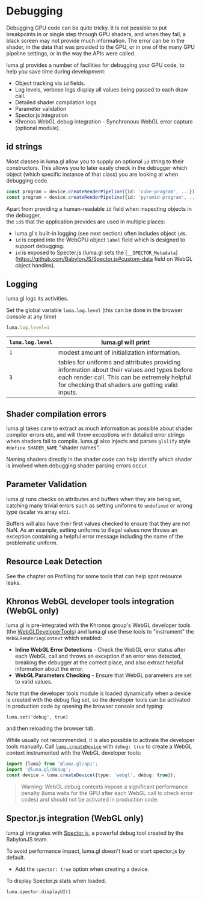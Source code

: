 # Debugging

Debugging GPU code can be quite tricky. It is not possible to put breakpoints in or 
single step through GPU shaders, and when they fail, a black screen may not provide much
information. The error can be in the shader, in the data that was provided to the GPU,
or in one of the many GPU pipeline settings, or in the way the APIs were called.

luma.gl provides a number of facilities for debugging your GPU code, to help you save time during development:

- Object tracking via `id` fields.
- Log levels, verbose logs display all values being passed to each draw call.
- Detailed shader compilation logs. 
- Parameter validation
- Spector.js integration
- Khronos WebGL debug integration - Synchronous WebGL error capture (optional module).

## id strings

Most classes in luma.gl allow you to supply an optional `id` string to their constructors. 
This allows you to later easily check in the debugger which object 
(which specific instance of that class) you are looking at when debugging code.

```typescript
const program = device.createRenderPipeline({id: 'cube-program', ...});
const program = device.createRenderPipeline({id: 'pyramid-program', ...});
```

Apart from providing a human-readable `id` field when inspecting objects in the debugger,  
the `id`s that the application provides are used in multiple places:

- luma.gl's built-in logging (see next section) often includes object `id`s.
- `id` is copied into the WebGPU object `label` field which is designed to support debugging.
- `id` is exposed to Specter.js (luma.gl sets the [`__SPECTOR_Metadata`](https://github.com/BabylonJS/Spector.js#custom-data field on WebGL object handles).

## Logging

luma.gl logs its activities. 

Set the global variable `luma.log.level` (this can be done in the browser console at any time) 

```typescript
luma.log.level=1 
```

| `luma.log.level` | luma.gl will print |
| --- | --- |
| `1` | modest amount of initialization information. |
| `3` | tables for uniforms and attributes providing information about their values and types before each render call. This can be extremely helpful for checking that shaders are getting valid inputs. |

## Shader compilation errors

luma.gl takes care to extract as much information as possible about shader compiler errors etc, 
and will throw exceptions with detailed error strings when shaders fail to compile. 
luma.gl also injects and parses `glslify` style `#define SHADER_NAME` "shader names". 

Naming shaders directly in the shader code can help identify which 
shader is involved when debugging shader parsing errors occur.

## Parameter Validation

luma.gl runs checks on attributes and buffers when they are being set, catching many trivial errors such as setting uniforms to `undefined` or wrong type (scalar vs array etc).

Buffers will also have their first values checked to ensure that they are not NaN. As an example, setting uniforms to illegal values now throws an exception containing a helpful error message including the name of the problematic uniform.

## Resource Leak Detection

See the chapter on Profiling for some tools that can help spot resource leaks.

## Khronos WebGL developer tools integration (WebGL only)

luma.gl is pre-integrated with the Khronos group's WebGL developer tools (the [WebGLDeveloperTools](https://github.com/KhronosGroup/WebGLDeveloperTools)) and luma.gl use these tools to "instrument" the `WebGLRenderingContext` which enabled:

- **Inline WebGL Error Detections** - Check the WebGL error status after each WebGL call and throws an exception if an error was detected, breaking the debugger at the correct place, and also extract helpful information about the error. 
- **WebGL Parameters Checking** - Ensure that WebGL parameters are set to valid values.

Note that the developer tools module is loaded dynamically when a device is created with the debug flag set, so the developer tools can be activated in production code by opening the browser console and typing:

`luma.set('debug', true)`

and then reloading the browser tab.

While usually not recommended, it is also possible to activate the developer tools manually. Call [`luma.createDevice`](/docs/api-reference-v8/webgl-legacy/context/context-api) with `debug: true` to create a WebGL context instrumented with the WebGL developer tools:

```typescript
import {luma} from '@luma.gl/api';
import '@luma.gl/debug';
const device = luma.createDevice({type: 'webgl', debug: true});
```

> Warning: WebGL debug contexts impose a significant performance penalty (luma waits for the GPU after each WebGL call to check error codes) and should not be activated in production code.

## Spector.js integration (WebGL only)

luma.gl integrates with [Spector.js](https://spector.babylonjs.com/), a powerful debug tool created by the BabylonJS team.

To avoid performance impact, luma.gl doesn't load or start spector.js by default. 

- Add the `spector: true` option when creating a device.

To display Spector.js stats when loaded.

```
luma.spector.displayUI()
```
